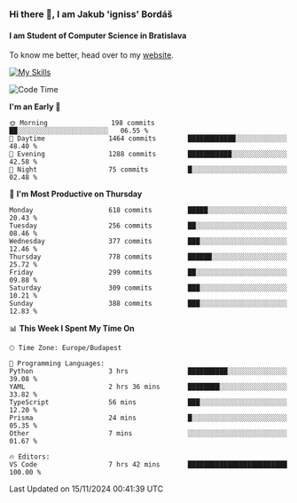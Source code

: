 ### Hi there 👋, I am Jakub 'igniss' Bordáš

#### I am Student of Computer Science in Bratislava
To know me better, head over to my [website](https://bordas.sk).

[![My Skills](https://skillicons.dev/icons?i=js,html,css,figma,svelte,java,kotlin,python,postgresql,typescript,nest,nodejs)](https://bordas.sk)


<!--START_SECTION:waka-->
![Code Time](http://img.shields.io/badge/Code%20Time-1%2C570%20hrs%2021%20mins-blue)

**I'm an Early 🐤** 

```text
🌞 Morning                198 commits         ██░░░░░░░░░░░░░░░░░░░░░░░   06.55 % 
🌆 Daytime                1464 commits        ████████████░░░░░░░░░░░░░   48.40 % 
🌃 Evening                1288 commits        ███████████░░░░░░░░░░░░░░   42.58 % 
🌙 Night                  75 commits          █░░░░░░░░░░░░░░░░░░░░░░░░   02.48 % 
```
📅 **I'm Most Productive on Thursday** 

```text
Monday                   618 commits         █████░░░░░░░░░░░░░░░░░░░░   20.43 % 
Tuesday                  256 commits         ██░░░░░░░░░░░░░░░░░░░░░░░   08.46 % 
Wednesday                377 commits         ███░░░░░░░░░░░░░░░░░░░░░░   12.46 % 
Thursday                 778 commits         ██████░░░░░░░░░░░░░░░░░░░   25.72 % 
Friday                   299 commits         ██░░░░░░░░░░░░░░░░░░░░░░░   09.88 % 
Saturday                 309 commits         ███░░░░░░░░░░░░░░░░░░░░░░   10.21 % 
Sunday                   388 commits         ███░░░░░░░░░░░░░░░░░░░░░░   12.83 % 
```


📊 **This Week I Spent My Time On** 

```text
🕑︎ Time Zone: Europe/Budapest

💬 Programming Languages: 
Python                   3 hrs               ██████████░░░░░░░░░░░░░░░   39.08 % 
YAML                     2 hrs 36 mins       ████████░░░░░░░░░░░░░░░░░   33.82 % 
TypeScript               56 mins             ███░░░░░░░░░░░░░░░░░░░░░░   12.20 % 
Prisma                   24 mins             █░░░░░░░░░░░░░░░░░░░░░░░░   05.35 % 
Other                    7 mins              ░░░░░░░░░░░░░░░░░░░░░░░░░   01.67 % 

🔥 Editors: 
VS Code                  7 hrs 42 mins       █████████████████████████   100.00 % 
```


 Last Updated on 15/11/2024 00:41:39 UTC
<!--END_SECTION:waka-->
